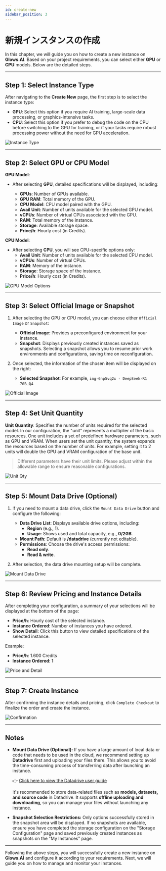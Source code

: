 ```yaml
---
id: create-new
sidebar_position: 3
---
```


# 新規インスタンスの作成

In this chapter, we will guide you on how to create a new instance on **Glows.AI**. Based on your project requirements, you can select either **GPU** or **CPU** models. Below are the detailed steps.

---

## **Step 1: Select Instance Type**

After navigating to the **Create New** page, the first step is to select the instance type:

- **GPU**: Select this option if you require AI training, large-scale data processing, or graphics-intensive tasks.
- **CPU**: Select this option if you prefer to debug the code on the CPU before switching to the GPU for training, or if your tasks require robust processing power without the need for GPU acceleration.

![Instance Type](../../../../../docs/docs-images/p03/01.Instance%20type.jpg)

---

## **Step 2: Select GPU or CPU Model**

**GPU Model**:

- After selecting **GPU**, detailed specifications will be displayed, including:

  - **GPUs**: Number of GPUs available.
  - **GPU RAM**: Total memory of the GPU.
  - **CPU Model**: CPU model paired with the GPU.
  - **Avail Unit**: Number of units available for the selected GPU model.
  - **vCPUs**: Number of virtual CPUs associated with the GPU.
  - **RAM**: Total memory of the instance.
  - **Storage**: Available storage space.
  - **Price/h**: Hourly cost (in Credits).

**CPU Model**:

- After selecting **CPU**, you will see CPU-specific options only:
  - **Avail Unit**: Number of units available for the selected CPU model.
  - **vCPUs**: Number of virtual CPUs.
  - **RAM**: Memory of the instance.
  - **Storage**: Storage space of the instance.
  - **Price/h**: Hourly cost (in Credits).

![GPU Model Options](../../../../../docs/docs-images/p03/02.GPU%20options.jpg)

---

## **Step 3: Select Official Image or Snapshot**

1. After selecting the GPU or CPU model, you can choose either `Official Image` or `Snapshot`:

   - **Official Image**: Provides a preconfigured environment for your instance.
   - **Snapshot**: Displays previously created instances saved as snapshots. Selecting a snapshot allows you to resume prior work environments and configurations, saving time on reconfiguration.

2. Once selected, the information of the chosen item will be displayed on the right:
   - **Selected Snapshot**: For example, `img-6np5vq2x - DeepSeek-R1 70B_Q4`.

![Official Image](../../../../../docs/docs-images/p03/03.Selected%20Image.jpg)

---

## **Step 4: Set Unit Quantity**

**Unit Quantity**: Specifies the number of units required for the selected model. In our configuration, the "unit" represents a multiplier of the basic resources. One unit includes a set of predefined hardware parameters, such as GPU and VRAM. When users set the unit quantity, the system expands the resources based on the number of units. For example, setting it to 2 units will double the GPU and VRAM configuration of the base unit.

> Different parameters have their unit limits. Please adjust within the allowable range to ensure reasonable configurations.

![Unit Qty](../../../../../docs/docs-images/p03/04.Unit%20Qty.jpg)

---

## **Step 5: Mount Data Drive (Optional)**

1. If you need to mount a data drive, click the `Mount Data Drive` button and configure the following:

   - **Data Drive List**: Displays available drive options, including:
     - **Region** (e.g., 1).
     - **Usage**: Shows used and total capacity, e.g., **0/2GB**.
   - **Mount Path**: Default is **/datadrive** (currently not editable).
   - **Permissions**: Choose the drive's access permissions:
     - **Read only**.
     - **Read & write**.

2. After selection, the data drive mounting setup will be complete.

![Mount Data Drive](../../../../../docs/docs-images/p03/05.Mount%20Data%20Drive.jpg)

---

## **Step 6: Review Pricing and Instance Details**

After completing your configuration, a summary of your selections will be displayed at the bottom of the page:

- **Price/h**: Hourly cost of the selected instance.
- **Instance Ordered**: Number of instances you have ordered.
- **Show Detail**: Click this button to view detailed specifications of the selected instance.

Example:

- **Price/h**: 1.600 Credits
- **Instance Ordered**: 1

![Price and Detail](../../../../../docs/docs-images/p03/06.Price%20and%20Detail.jpg)

---

## **Step 7: Create Instance**

After confirming the instance details and pricing, click `Complete Checkout` to finalize the order and create the instance.

![Confirmation](../../../../../docs/docs-images/p03/07.Confirmation.jpg)

---

## **Notes**

- **Mount Data Drive (Optional):**
  If you have a large amount of local data or code that needs to be used in the cloud, we recommend setting up **Datadrive** first and uploading your files there. This allows you to avoid the time-consuming process of transferring data after launching an instance.

  👉 [Click here to view the Datadrive user guide](https://docs.glows.ai/zh-TW/docs/datadrive)

  It's recommended to store data-related files such as **models, datasets, and source code** in Datadrive. It supports **offline uploading and downloading**, so you can manage your files without launching any instance.

- **Snapshot Selection Restrictions:**
  Only options successfully stored in the snapshot area will be displayed. If no snapshots are available, ensure you have completed the storage configuration on the "Storage Configuration" page and saved previously created instances as snapshots on the "My Instances" page.

---

Following the above steps, you will successfully create a new instance on **Glows.AI** and configure it according to your requirements. Next, we will guide you on how to manage and monitor your instances.
